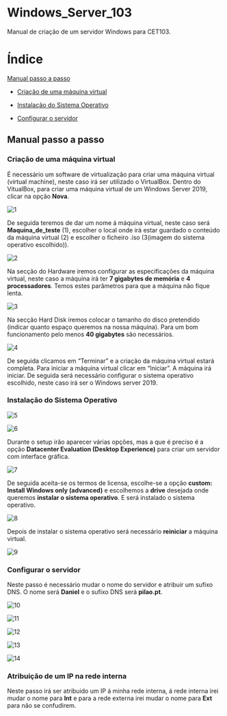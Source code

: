# Windows_Server_103
Manual de criação de um servidor Windows para CET103.
# Índice
[Manual passo a passo](#manual-passo-a-passo)

- [Criação de uma máquina virtual](#criação-de-uma-máquina-virtual)

- [Instalação do Sistema Operativo](#instalação-do-sistema-operativo)

- [Configurar o servidor](#configurar-o-servidor)
## Manual passo a passo
### Criação de uma máquina virtual
É necessário um software de virtualização para criar uma máquina virtual (virtual machine), neste caso irá ser utilizado o VirtualBox.
Dentro do VitualBox, para criar uma máquina virtual de um Windows Server 2019, clicar na opção **Nova**.

![1](https://github.com/user-attachments/assets/f40f3819-7004-4148-88dc-5de90f4ec8a5)

De seguida teremos de dar um nome á máquina virtual, neste caso será **Maquina_de_teste** (1), escolher o local onde irá estar guardado o conteúdo da máquina virtual (2) e escolher o ficheiro .iso (3(imagem do sistema operativo escolhido)).

![2](https://github.com/user-attachments/assets/f4a731ac-4c74-454c-bc79-747efa0f25d0)

Na secção do Hardware iremos configurar as especificações da máquina virtual, neste caso a máquina irá ter **7 gigabytes de memória** e **4 processadores**. Temos estes parâmetros para que a máquina não fique lenta.

![3](https://github.com/user-attachments/assets/e149f818-20b6-4740-93a4-35f699444995)

Na secção Hard Disk iremos colocar o tamanho do disco pretendido (indicar quanto espaço queremos na nossa máquina). Para um bom funcionamento pelo menos **40 gigabytes** são necessários.

![4](https://github.com/user-attachments/assets/a3d36591-a80d-4adb-a226-a2cca9193a3b)

De seguida clicamos em “Terminar” e a criação da máquina virtual estará completa.
Para iniciar a máquina virtual clicar em “Iniciar”. A máquina irá iniciar.
De seguida será necessário configurar o sistema operativo escolhido, neste caso irá ser o Windows server 2019.

### Instalação do Sistema Operativo

![5](https://github.com/user-attachments/assets/5a7485cc-a5c5-4e4b-a0e4-7ff99b9f3d53)

![6](https://github.com/user-attachments/assets/a4556d2d-5ca4-44b2-a995-8cad3fe4cbdf)

Durante o setup irão aparecer várias opções, mas a que é preciso é a opção **Datacenter Evaluation (Desktop Experience)** para criar um servidor com interface gráfica.

![7](https://github.com/user-attachments/assets/4c39ec05-0a30-4b04-99ca-a912e903d957)

De seguida aceita-se os termos de licensa, escolhe-se a opção **custom: Install Windows only (advanced)** e escolhemos a **drive** desejada onde queremos **instalar o sistema operativo**. E será instalado o sistema operativo.

![8](https://github.com/user-attachments/assets/be731e0d-1ee3-4016-8c4c-f0ab6f25670e)

Depois de instalar o sistema operativo será necessário **reiniciar** a máquina virtual.

![9](https://github.com/user-attachments/assets/4718da7e-069d-4468-8e5a-4a84d2c1955b)

### Configurar o servidor

Neste passo é necessário mudar o nome do servidor e atribuir um sufixo DNS.
O nome será **Daniel** e o sufixo DNS será **pilao.pt**.

![10](https://github.com/user-attachments/assets/216589ba-c71c-43c9-84f6-2176b58775a4)

![11](https://github.com/user-attachments/assets/75e7985e-9c61-40c7-acef-735303f114f7)

![12](https://github.com/user-attachments/assets/1065b87b-397c-4610-b9ff-5fd25c2ca337)

![13](https://github.com/user-attachments/assets/6bad2a71-018b-43ac-8808-40f6c1a3b393)

![14](https://github.com/user-attachments/assets/ee0f850e-ae2f-429b-83bb-ff38233224d2)

### Atribuição de um IP na rede interna

Neste passo irá ser atribuido um IP á minha rede interna, á rede interna irei mudar o nome para **Int** e para a rede externa irei mudar o nome para **Ext** para não se confudirem.

